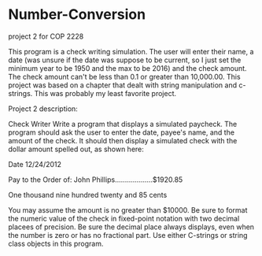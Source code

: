 # Number-Conversion
project 2 for COP 2228

This program is a check writing simulation. The user will enter their name, a date (was unsure
if the date was suppose to be current, so I just set the minimum year to be 1950 and the max to
be 2016) and the check amount. The check amount can't be less than 0.1 or greater than 10,000.00.
This project was based on a chapter that dealt with string manipulation and c-strings. This was probably my least favorite project.

Project 2 description:


Check Writer
Write a program that displays a simulated paycheck. The program should ask the user to enter
the date, payee's name, and the amount of the check. It should then display a simulated check
with the dollar amount spelled out, as shown here:

Date 12/24/2012

Pay to the Order of: John Phillips...................$1920.85

One thousand nine hundred twenty and 85 cents

You may assume the amount is no greater than $10000. Be sure to format the numeric value of
the check in fixed-point notation with two decimal placees of precision. Be sure the decimal
place always displays, even when the number is zero or has no fractional part. Use either
C-strings or string class objects in this program.
